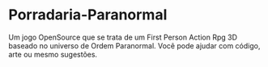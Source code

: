 # Porradaria-Paranormal
Um jogo OpenSource que se trata de um First Person Action Rpg 3D baseado no universo de Ordem Paranormal. Você pode ajudar com código, arte ou mesmo sugestões.
